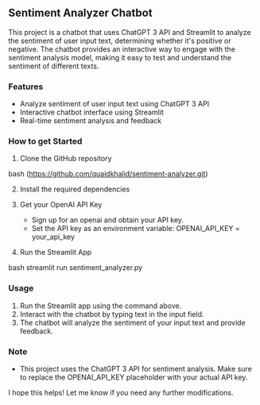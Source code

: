 ## Sentiment Analyzer Chatbot

This project is a chatbot that uses ChatGPT 3 API and Streamlit to analyze the sentiment of user input text, determining whether it's positive or negative. The chatbot provides an interactive way to engage with the sentiment analysis model, making it easy to test and understand the sentiment of different texts.

### Features

- Analyze sentiment of user input text using ChatGPT 3 API
- Interactive chatbot interface using Streamlit
- Real-time sentiment analysis and feedback

### How to get Started

1. Clone the GitHub repository

bash
(https://github.com/quaidkhalid/sentiment-analyzer.git)

2. Install the required dependencies

3. Get your OpenAI API Key
    - Sign up for an openai and obtain your API key.
    - Set the API key as an environment variable: OPENAI_API_KEY = your_api_key

4. Run the Streamlit App

bash
streamlit run sentiment_analyzer.py


### Usage

1. Run the Streamlit app using the command above.
2. Interact with the chatbot by typing text in the input field.
3. The chatbot will analyze the sentiment of your input text and provide feedback.

### Note

- This project uses the ChatGPT 3 API for sentiment analysis. Make sure to replace the OPENAI_API_KEY placeholder with your actual API key.

I hope this helps! Let me know if you need any further modifications.